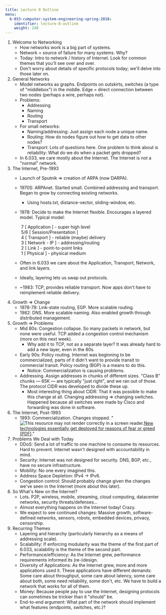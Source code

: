 ```yaml
---
title: Lecture 8 Outline
menu:
  6-033-computer-system-engineering-spring-2018:
    identifier: lecture-8-outline
    weight: 240
---
```

1.  Welcome to Networking
    *   How networks work is a big part of systems.
    *   Network = source of failure for many systems. Why?
    *   Today: Intro to network / history of Internet. Look for common themes that you'll see over and over.
    *   Don't worry about details of specific protocols today; we'll delve into those later on.
2.  General Networks
    *   Model networks as graphs. Endpoints on outskirts, switches (a type of "middlebox") in the middle. Edge = direct connection between two nodes (perhaps a wire, perhaps not).
    *   Problems:
        *   Addressing
        *   Naming
        *   Routing
        *   Transport
    *   For small networks:
        *   Naming/addressing: Just assign each node a unique name.
        *   Routing: How do nodes figure out how to get data to other nodes?
        *   Transport: Lots of questions here. One problem to think about is reliability: What do we do when a packet gets dropped?
    *   In 6.033, we care mostly about the Internet. The Internet is not a "normal" network.
3.  The Internet, Pre-1993
    *   Launch of Sputnik => creation of ARPA (now DARPA).
    *   1970S: ARPAnet. Started small. Combined addressing and transport. Began to grow by connecting existing networks.
        *   Using hosts.txt, distance-vector, sliding-window, etc.
    *   1978: Decide to make the Internet flexible. Encourages a layered model. Typical model:
        
         7 \[ Application \] - super high level  
         5/6 \[ Session/Presentation \]  
         4 \[ Transport \] - reliable (maybe) delivery  
         3 \[ Network - IP \] - addressing/routing  
         2 \[ Link \] - point-to-point links  
         1 \[ Physical \] - physical medium
        
    *   Often in 6.033 we care about the Application, Transport, Network, and link layers.
    *   Ideally, layering lets us swap out protocols.
    *   ~1983: TCP, provides reliable transport. Now apps don't have to reimplement reliable delivery.
4.  Growth => Change
    *   1978-79: Link-state routing, EGP. More scalable routing.
    *   1982: DNS. More scalable naming. Also enabled growth through distributed management.
5.  Growth => Problems
    *   Mid 80s: Congestion collapse. So many packets in network, but none were useful. TCP added a congestion control mechanism (more on this next week).
        *   Why add it to TCP, not as a separate layer? It was already hard to add a new layer, even in the 80s.
    *   Early 90s: Policy routing. Internet was beginning to be commercialized, parts of it didn't want to provide transit to commercial transit. Policy routing (BGP) is a means to do this.
        *   Notice: Commercialization is causing problems.
    *   Addressing. Assign addresses in chunks of different sizes. "Class B" chunks — 65K — are typically "just right", and we ran out of those. The protocol CIDR was developed to divide these up.
        *   Most interesting thing about CIDR: That it was possible to make this change at all. Changing addressing => changing switches. Happened because all switches were made by Cisco and forwarding was done in software.
6.  The Internet, Post-1993
    *   1993: Commercialization. Changes stopped. "![This resource may not render correctly in a screen reader.](/images/inacessible.gif)[New technologies essentially get deployed for reasons of fear or greed (PDF)](http://www0.cs.ucl.ac.uk/staff/M.Handley/papers/only-just-works.pdf)."
7.  Problems We Deal with Today
    *   DDoS: Send a lot of traffic to one machine to consume its resources. Hard to prevent. Internet wasn't designed with accountability in mind.
    *   Security: Internet was not designed for security. DNS, BGP, etc., have no secure infrastructure.
    *   Mobility: No one every imagined this.
    *   Address Space Depletion: IPv4 -> IPv6.
    *   Congestion control: Should probably change given the changes we've seen in the Internet (more about this later).
8.  So What's New on the Internet?
    *   Lots. P2P, wireless, mobile, streaming, cloud computing, datacenter networks, security threats/defenses...
    *   Almost everything happens on the Internet today! Crazy.
    *   We expect to see continued changes: Massive growth, software-defined networks, sensors, robots, embedded devices, privacy, censorship.
9.  Recurring Themes
    *   Layering and hierarchy (particularly hierarchy as a means of addressing scale).
    *   Scalability: If enforcing modularity was the theme of the first part of 6.033, scalability is the theme of the second part.
    *   Performance/efficiency: As the Internet grew, performance requirements informed its (re-)design.
    *   Diversity of Applications: As the Internet grew, more and more applications used it. These applications have different demands: Some care about throughput, some care about latency, some care about both, some need reliability, some don't, etc. We have to build a network that works for all of them.
    *   Money: Because people pay to use the Internet, designing protocols can sometimes be trickier than it "should" be.
    *   End-to-end argument: What part of the network should implement what features (endpoints, switches, etc.)?
